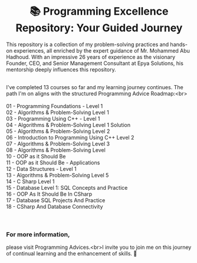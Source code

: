 <h1 align="center">📚 Programming Excellence Repository: Your Guided Journey</h1>

This repository is a collection of my problem-solving practices and hands-on experiences, all enriched by the expert guidance of Mr. Mohammed Abu Hadhoud. With an impressive 26 years of experience as the visionary Founder, CEO, and Senior Management Consultant at Epya Solutions, his mentorship deeply influences this repository.
<br/>
<br/>

I've completed 13 courses so far and my learning journey continues. The path I'm on aligns with the structured Programming Advice Roadmap:\<br>
<br/>
<br/>
01 - Programming Foundations - Level 1 <br/>
02 - Algorithms & Problem-Solving Level 1<br/>
03 - Programming Using C++ - Level 1<br/>
04 - Algorithms & Problem-Solving Level 1 Solution<br/>
05 - Algorithms & Problem-Solving Level 2 <br/>
06 - Introduction to Programming Using C++ Level 2<br/>
07 - Algorithms & Problem-Solving Level 3<br/>
08 - Algorithms & Problem-Solving Level <br/>
10 - OOP as it Should Be<br/>
11 - OOP as it Should Be - Applications<br/>
12 - Data Structures - Level 1<br/>
13 - Algorithms & Problem-Solving Level 5<br/>
14 - C Sharp Level 1<br/>
15 - Database Level 1: SQL Concepts and Practice<br/>
16 - OOP As It Should Be In CSharp<br/>
17 - Database SQL Projects And Practice<br/>
18 - CSharp And Database Connectivity<br/>
<br/>
<br/>
### For more information, <br/>
please visit Programming Advices.\<br>I invite you to join me on this journey of continual learning and the enhancement of skills. 🚀

